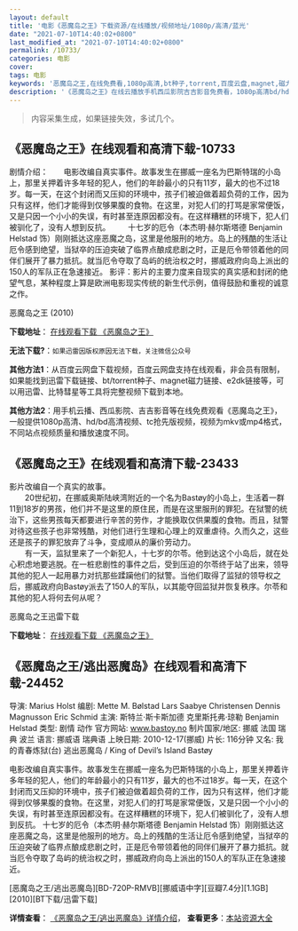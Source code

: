 ```yaml
---
layout: default
title: '电影《恶魔岛之王》下载资源/在线播放/视频地址/1080p/高清/蓝光'
date: "2021-07-10T14:40:02+0800"
last_modified_at: "2021-07-10T14:40:02+0800"
permalink: /10733/
categories: 电影
cover:
tags: 电影
keywords: '恶魔岛之王,在线免费看,1080p高清,bt种子,torrent,百度云盘,magnet,磁力链,迅雷下载资源'
description: '《恶魔岛之王》在线云播放手机西瓜影院吉吉影音免费看，1080p高清bd/hd未删减完整版和tc抢先枪版，mkv/mp4格式，附带bt/torrent种子、magnet/磁力链、百度云盘、网盘资源迅雷下载链接'
---
```


>内容采集生成，如果链接失效，多试几个。


## 《恶魔岛之王》在线观看和高清下载-10733

剧情介绍：　　电影改编自真实事件。故事发生在挪威一座名为巴斯特瑞的小岛上，那里关押着许多年轻的犯人，他们的年龄最小的只有11岁，最大的也不过18岁。每一天，在这个封闭而又压抑的环境中，孩子们被迫做着超负荷的工作，因为只有这样，他们才能得到仅够果腹的食物。在这里，对犯人们的打骂是家常便饭，又是只因一个小小的失误，有时甚至连原因都没有。在这样糟糕的环境下，犯人们被驯化了，没有人想到反抗。 　　十七岁的厄令（本杰明·赫尔斯塔德 Benjamin Helstad 饰）刚刚抵达这座恶魔之岛，这里是他服刑的地方。岛上的残酷的生活让厄令感到绝望，当狱卒的压迫突破了临界点酿成悲剧之时，正是厄令带领着他的同伴们展开了暴力抵抗。就当厄令夺取了岛屿的统治权之时，挪威政府向岛上派出的150人的军队正在急速接近。 影评：影片的主要力度来自现实的真实感和封闭的绝望气息，某种程度上算是欧洲电影现实传统的新生代示例，值得鼓励和重视的诚意之作。


恶魔岛之王 (2010)

**下载地址**： [在线观看下载 《恶魔岛之王》](https://www.btbtdy.me/btdy/dy8173.html) 


**无法下载?**：`如果迅雷因版权原因无法下载，关注微信公众号 `

**其他方法1**：从百度云网盘下载视频，百度云网盘支持在线观看，非会员有限制，如果能找到迅雷下载链接、bt/torrent种子、magnet磁力链接、e2dk链接等，可以用迅雷、比特彗星等工具将完整视频下载到本地。

**其他方法2**：用手机云播、西瓜影院、吉吉影音等在线免费观看《恶魔岛之王》，一般提供1080p高清、hd/bd高清视频、tc抢先版视频，视频为mkv或mp4格式，不同站点视频质量和播放速度不同。


## 《恶魔岛之王》在线观看和高清下载-23433

影片改编自一个真实的故事。<br />　　20世纪初，在挪威奥斯陆峡湾附近的一个名为Bastøy的小岛上，生活着一群11到18岁的男孩，他们并不是这里的原住民，而是在这里服刑的罪犯。在狱警的统治下，这些男孩每天都要进行辛苦的劳作，才能换取仅供果腹的食物。而且，狱警对待这些孩子也非常残酷，对他们进行生理和心理上的双重虐待。久而久之，这些还是孩子的罪犯放弃了斗争，变成顺从的廉价劳动力。<br />　　有一天，监狱里来了一个新犯人，十七岁的尔苓。他到达这个小岛后，就在处心积虑地要逃脱。在一桩悲剧性的事件之后，受到压迫的尔苓终于站了出来，领导其他的犯人一起用暴力对抗那些蹂躏他们的狱警。当他们取得了监狱的领导权之后，挪威政府向Bastøy派去了150人的军队，以其能夺回监狱并恢复秩序。尔苓和其他的犯人将何去何从呢？


恶魔岛之王迅雷下载

**下载地址**： [在线观看下载 《恶魔岛之王》](https://www.993dy.com//vod-detail-id-24781.html) 


## 《恶魔岛之王/逃出恶魔岛》在线观看和高清下载-24452

导演: Marius Holst 编剧: Mette M. Bølstad Lars Saabye Christensen Dennis Magnusson Eric Schmid 主演: 斯特兰·斯卡斯加德 克里斯托弗·琼勒 Benjamin Helstad 类型: 剧情 动作 官方网站: www.bastoy.no 制片国家/地区: 挪威 法国 瑞典 波兰 语言: 挪威语 瑞典语 上映日期: 2010-12-17(挪威) 片长: 116分钟 又名: 我的青春炼狱(台) 逃出恶魔岛 / King of Devil’s Island Bastøy

电影改编自真实事件。故事发生在挪威一座名为巴斯特瑞的小岛上，那里关押着许多年轻的犯人，他们的年龄最小的只有11岁，最大的也不过18岁。每一天，在这个封闭而又压抑的环境中，孩子们被迫做着超负荷的工作，因为只有这样，他们才能得到仅够果腹的食物。在这里，对犯人们的打骂是家常便饭，又是只因一个小小的失误，有时甚至连原因都没有。在这样糟糕的环境下，犯人们被驯化了，没有人想到反抗。 十七岁的厄令（本杰明·赫尔斯塔德 Benjamin Helstad 饰）刚刚抵达这座恶魔之岛，这里是他服刑的地方。岛上的残酷的生活让厄令感到绝望，当狱卒的压迫突破了临界点酿成悲剧之时，正是厄令带领着他的同伴们展开了暴力抵抗。就当厄令夺取了岛屿的统治权之时，挪威政府向岛上派出的150人的军队正在急速接近。


[恶魔岛之王/逃出恶魔岛][BD-720P-RMVB][挪威语中字][豆瓣7.4分][1.1GB][2010][BT下载/迅雷下载]

**详情查看**： [《恶魔岛之王/逃出恶魔岛》详情介绍](/movie/24452/)， **查看更多**：[本站资源大全](/movie/t/all/)

